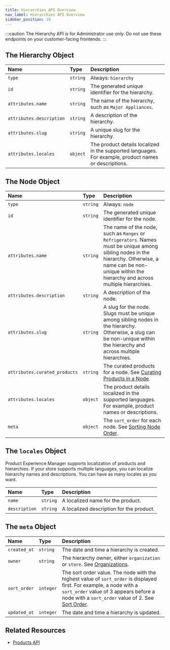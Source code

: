 ```yaml
---
title: Hierarchies API Overview
nav_label: Hierarchies API Overview
sidebar_position: 10
---
```


:::caution
The Hierarchy API is for Administrator use only. Do not use these endpoints on your customer-facing frontends.
:::

## The Hierarchy Object

| Name | Type | Description |
| :--- | :--- | :--- |
| `type` | `string` | Always: `hierarchy` |
| `id` | `string` | The generated unique identifier for the hierarchy. |
| `attributes.name` | `string` | The name of the hierarchy, such as `Major Appliances`. |
| `attributes.description` | `string` | A description of the hierarchy. |
| `attributes.slug` | `string` | A unique slug for the hierarchy. |
| `attributes.locales`     | `object` | The product details localized in the supported languages. For example, product names or descriptions. |

## The Node Object

| Name | Type | Description |
| :--- | :--- | :--- |
| `type` | `string` | Always: `node` |
| `id` | `string` | The generated unique identifier for the node. |
| `attributes.name` | `string` | The name of the node, such as `Ranges` or `Refrigerators`. Names must be unique among sibling nodes in the hierarchy. Otherwise, a name can be non-unique within the hierarchy and across multiple hierarchies. |
| `attributes.description` | `string` | A description of the node. |
| `attributes.slug` | `string` | A slug for the node. Slugs must be unique among sibling nodes in the hierarchy. Otherwise, a slug can be non-unique within the hierarchy and across multiple hierarchies. |
| `attributes.curated_products` | `string` | The curated products for a node. See [Curating Products in a Node](/docs/pxm/hierarchies/hierarchies-api/update-a-hierarchy#curating-products-in-a-node). |
| `attributes.locales`          | `object` | The product details localized in the supported languages. For example, product names or descriptions. |
| `meta`                        | `object` | The `sort_order` for each node. See [Sorting Node Order](/docs/pxm/hierarchies/nodes-api/update-a-hierarchy-node#sort-order). |

## The `locales` Object

Product Experience Manager supports localization of products and hierarchies. If your store supports multiple languages, you can localize hierarchy names and descriptions. You can have as many locales as you want.

Name | Type | Description |
| :--- | :--- | :--- |
| `name` | `string` | A localized name for the product. |
| `description` | `string` | A localized description for the product. |

## The `meta` Object

| Name | Type | Description |
| :--- | :--- | :--- |
| `created_at` | `string` | The date and time a hierarchy is created. |
| `owner` | `string` | The hierarchy owner,  either `organization` or `store`. See [Organizations](/docs/commerce-cloud/organizations). |
| `sort_order` | `integer` | The sort order value. The node with the highest value of `sort_order` is displayed first. For example, a node with a `sort_order` value of 3 appears before a node with a `sort_order` value of 2. See [Sort Order](/docs/pxm/hierarchies/nodes-api/create-a-hierarchy-node#sort-order). |
| `updated_at` | `integer` | The date and time a hierarchy is updated. |

## Related Resources

- [Products API](/docs/pxm/products/ep-pxm-products-api/pxm-products-api-overview)

